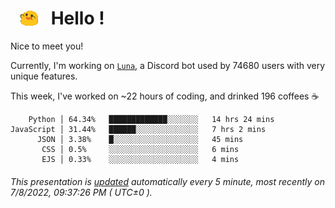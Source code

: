 <h1>   <img src="./spoinky.gif" style="vertical-align:middle;" width="30px">   Hello ! </h1>

Nice to meet you!

Currently, I'm working on <a href='https://github.com/Asgarrrr/Luna'>`Luna`</a>, a Discord bot used by 74680 users with very unique features.

This week, I've worked on ~22 hours of coding, and drinked 196 coffees ☕

```
    Python │ 64.34%   █████████████░░░░░░░   14 hrs 24 mins
JavaScript │ 31.44%   ██████░░░░░░░░░░░░░░   7 hrs 2 mins
      JSON │ 3.38%    █░░░░░░░░░░░░░░░░░░░   45 mins
       CSS │ 0.5%     ░░░░░░░░░░░░░░░░░░░░   6 mins
       EJS │ 0.33%    ░░░░░░░░░░░░░░░░░░░░   4 mins
```

###### This presentation is [updated](https://github.com/Asgarrrr) automatically every 5 minute, most recently on 7/8/2022, 09:37:26 PM ( UTC±0 ).